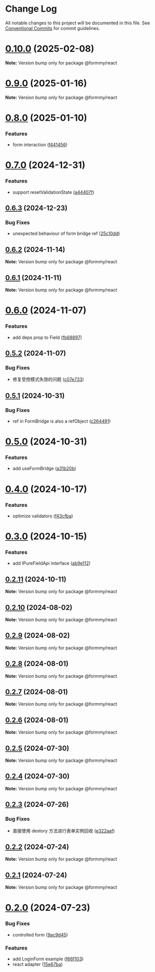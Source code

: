 # Change Log

All notable changes to this project will be documented in this file.
See [Conventional Commits](https://conventionalcommits.org) for commit guidelines.

# [0.10.0](https://github.com/miserylee/formmy/compare/v0.9.0...v0.10.0) (2025-02-08)

**Note:** Version bump only for package @formmy/react

# [0.9.0](https://github.com/miserylee/formmy/compare/v0.8.0...v0.9.0) (2025-01-16)

**Note:** Version bump only for package @formmy/react

# [0.8.0](https://github.com/miserylee/formmy/compare/v0.7.0...v0.8.0) (2025-01-10)

### Features

* form interaction ([f441456](https://github.com/miserylee/formmy/commit/f4414569b5ca8ecad18f4184847d48992de6eddf))

# [0.7.0](https://github.com/miserylee/formmy/compare/v0.6.3...v0.7.0) (2024-12-31)

### Features

* support resetValidationState ([a44407f](https://github.com/miserylee/formmy/commit/a44407fe2d6b7654d67ae336f86dc9590c95fc71))

## [0.6.3](https://github.com/miserylee/formmy/compare/v0.6.2...v0.6.3) (2024-12-23)

### Bug Fixes

* unexpected behaviour of form bridge ref ([25c10dd](https://github.com/miserylee/formmy/commit/25c10dd7e50000bc9dd3b1b25cb63f568566ad7d))

## [0.6.2](https://github.com/miserylee/formmy/compare/v0.6.1...v0.6.2) (2024-11-14)

**Note:** Version bump only for package @formmy/react

## [0.6.1](https://github.com/miserylee/formmy/compare/v0.6.0...v0.6.1) (2024-11-11)

**Note:** Version bump only for package @formmy/react

# [0.6.0](https://github.com/miserylee/formmy/compare/v0.5.2...v0.6.0) (2024-11-07)

### Features

* add deps prop to Field ([fb68897](https://github.com/miserylee/formmy/commit/fb68897a5ef5cb18f927dce9eb76bbdce93b0cb7))

## [0.5.2](https://github.com/miserylee/formmy/compare/v0.5.1...v0.5.2) (2024-11-07)

### Bug Fixes

* 修复受控模式失效的问题 ([c07e733](https://github.com/miserylee/formmy/commit/c07e7336fe3a8bae16bc7a23c0e6667dcc0582b6))

## [0.5.1](https://github.com/miserylee/formmy/compare/v0.5.0...v0.5.1) (2024-10-31)

### Bug Fixes

* ref in FormBridge is also a refObject ([c264491](https://github.com/miserylee/formmy/commit/c26449165f282363dbdbd130f3c98ad7e357f43c))

# [0.5.0](https://github.com/miserylee/formmy/compare/v0.4.0...v0.5.0) (2024-10-31)

### Features

* add useFormBridge ([a31b20b](https://github.com/miserylee/formmy/commit/a31b20bab5c1f265440564c2ac6ff6ff83c65863))

# [0.4.0](https://github.com/miserylee/formmy/compare/v0.3.0...v0.4.0) (2024-10-17)

### Features

* optimize validators ([f43cfba](https://github.com/miserylee/formmy/commit/f43cfba28c5fc0d88588858e41f7433d6f4a57c5))

# [0.3.0](https://github.com/miserylee/formmy/compare/v0.2.11...v0.3.0) (2024-10-15)

### Features

* add IPureFieldApi interface ([ab9e112](https://github.com/miserylee/formmy/commit/ab9e112ec3288eb41977a8c9a9ba5825ee6b780f))

## [0.2.11](https://github.com/miserylee/formmy/compare/v0.2.10...v0.2.11) (2024-10-11)

**Note:** Version bump only for package @formmy/react

## [0.2.10](https://github.com/miserylee/formmy/compare/v0.2.9...v0.2.10) (2024-08-02)

**Note:** Version bump only for package @formmy/react

## [0.2.9](https://github.com/miserylee/formmy/compare/v0.2.8...v0.2.9) (2024-08-02)

**Note:** Version bump only for package @formmy/react

## [0.2.8](https://github.com/miserylee/formmy/compare/v0.2.7...v0.2.8) (2024-08-01)

**Note:** Version bump only for package @formmy/react

## [0.2.7](https://github.com/miserylee/formmy/compare/v0.2.6...v0.2.7) (2024-08-01)

**Note:** Version bump only for package @formmy/react

## [0.2.6](https://github.com/miserylee/formmy/compare/v0.2.5...v0.2.6) (2024-08-01)

**Note:** Version bump only for package @formmy/react

## [0.2.5](https://github.com/miserylee/formmy/compare/v0.2.4...v0.2.5) (2024-07-30)

**Note:** Version bump only for package @formmy/react

## [0.2.4](https://github.com/miserylee/formmy/compare/v0.2.3...v0.2.4) (2024-07-30)

**Note:** Version bump only for package @formmy/react

## [0.2.3](https://github.com/miserylee/formmy/compare/v0.2.2...v0.2.3) (2024-07-26)

### Bug Fixes

* 直接使用 destory 方法进行表单实例回收 ([e322aaf](https://github.com/miserylee/formmy/commit/e322aaf0a33da17f158710d1e24aa8ebcc5ea4ff))

## [0.2.2](https://github.com/miserylee/formmy/compare/v0.2.1...v0.2.2) (2024-07-24)

**Note:** Version bump only for package @formmy/react

## [0.2.1](https://github.com/miserylee/formmy/compare/v0.2.0...v0.2.1) (2024-07-24)

**Note:** Version bump only for package @formmy/react

# [0.2.0](https://github.com/miserylee/formmy/compare/v0.1.2...v0.2.0) (2024-07-23)

### Bug Fixes

* controlled form ([9ac9d45](https://github.com/miserylee/formmy/commit/9ac9d45fcfc693e8e81504af51b364567639368b))

### Features

* add LoginForm example ([f66f103](https://github.com/miserylee/formmy/commit/f66f103bc8f57a175d7a224898f9ce50d53511ce))
* react adapter ([15e67ba](https://github.com/miserylee/formmy/commit/15e67ba11ca0eae6a217c0e75363b35ccec493f7))
